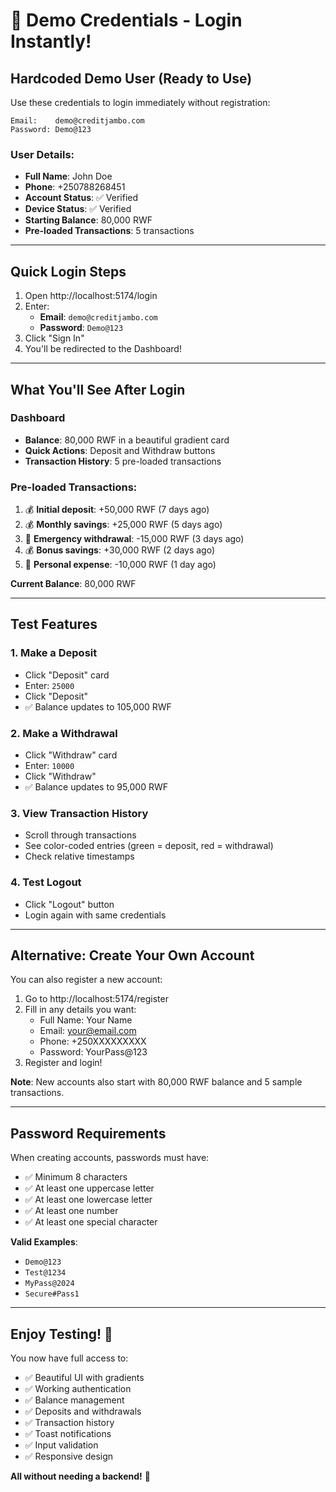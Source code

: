 # 🎯 Demo Credentials - Login Instantly!

## Hardcoded Demo User (Ready to Use)

Use these credentials to login immediately without registration:

```
Email:    demo@creditjambo.com
Password: Demo@123
```

### User Details:
- **Full Name**: John Doe
- **Phone**: +250788268451
- **Account Status**: ✅ Verified
- **Device Status**: ✅ Verified
- **Starting Balance**: 80,000 RWF
- **Pre-loaded Transactions**: 5 transactions

---

## Quick Login Steps

1. Open http://localhost:5174/login
2. Enter:
   - **Email**: `demo@creditjambo.com`
   - **Password**: `Demo@123`
3. Click "Sign In"
4. You'll be redirected to the Dashboard!

---

## What You'll See After Login

### Dashboard
- **Balance**: 80,000 RWF in a beautiful gradient card
- **Quick Actions**: Deposit and Withdraw buttons
- **Transaction History**: 5 pre-loaded transactions

### Pre-loaded Transactions:
1. 💰 **Initial deposit**: +50,000 RWF (7 days ago)
2. 💰 **Monthly savings**: +25,000 RWF (5 days ago)
3. 💸 **Emergency withdrawal**: -15,000 RWF (3 days ago)
4. 💰 **Bonus savings**: +30,000 RWF (2 days ago)
5. 💸 **Personal expense**: -10,000 RWF (1 day ago)

**Current Balance**: 80,000 RWF

---

## Test Features

### 1. Make a Deposit
- Click "Deposit" card
- Enter: `25000`
- Click "Deposit"
- ✅ Balance updates to 105,000 RWF

### 2. Make a Withdrawal
- Click "Withdraw" card
- Enter: `10000`
- Click "Withdraw"
- ✅ Balance updates to 95,000 RWF

### 3. View Transaction History
- Scroll through transactions
- See color-coded entries (green = deposit, red = withdrawal)
- Check relative timestamps

### 4. Test Logout
- Click "Logout" button
- Login again with same credentials

---

## Alternative: Create Your Own Account

You can also register a new account:

1. Go to http://localhost:5174/register
2. Fill in any details you want:
   - Full Name: Your Name
   - Email: your@email.com
   - Phone: +250XXXXXXXXX
   - Password: YourPass@123
3. Register and login!

**Note**: New accounts also start with 80,000 RWF balance and 5 sample transactions.

---

## Password Requirements

When creating accounts, passwords must have:
- ✅ Minimum 8 characters
- ✅ At least one uppercase letter
- ✅ At least one lowercase letter
- ✅ At least one number
- ✅ At least one special character

**Valid Examples**:
- `Demo@123`
- `Test@1234`
- `MyPass@2024`
- `Secure#Pass1`

---

## Enjoy Testing! 🚀

You now have full access to:
- ✅ Beautiful UI with gradients
- ✅ Working authentication
- ✅ Balance management
- ✅ Deposits and withdrawals
- ✅ Transaction history
- ✅ Toast notifications
- ✅ Input validation
- ✅ Responsive design

**All without needing a backend!** 🎉
